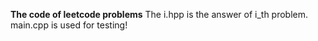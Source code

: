 **The code of leetcode problems**
The i.hpp is the answer of i_th problem.
main.cpp is used for testing!